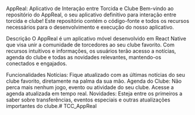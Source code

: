 
AppReal: Aplicativo de Interação entre Torcida e Clube
Bem-vindo ao repositório do AppReal, o seu aplicativo definitivo para interação entre torcida e clube! Este repositório contém o código-fonte e todos os recursos necessários para o desenvolvimento e execução do nosso aplicativo.

Descrição
O AppReal é um aplicativo móvel desenvolvido em React Native que visa unir a comunidade de torcedores ao seu clube favorito. Com recursos intuitivos e informações, os usuários terão acesso a notícias, agenda do clube e todas as novidades relevantes, mantendo-os conectados e engajados.

Funcionalidades
Notícias: Fique atualizado com as últimas notícias do seu clube favorito, diretamente na palma da sua mão.
Agenda do Clube: Não perca mais nenhum jogo, evento ou atividade do seu clube. Acesse a agenda atualizada em tempo real.
Novidades: Esteja entre os primeiros a saber sobre transferências, eventos especiais e outras atualizações importantes do clube.# TCC_AppReal
